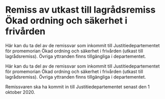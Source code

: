 # Remiss av utkast till lagrådsremiss Ökad ordning och säkerhet i frivården

Här kan du ta del av de remissvar som inkommit till Justitiedepartementet för promemorian Ökad ordning och säkerhet i frivården (utkast till lagrådsremiss). Övriga yttranden finns tillgängliga i departementet.

Här kan du ta del av de remissvar som inkommit till Justitiedepartementet för promemorian Ökad ordning och säkerhet i frivården (utkast till lagrådsremiss). Övriga yttranden finns tillgängliga i departementet.

Remissvaren ska ha kommit in till Justitiedepartementet senast den 1 oktober 2020.
